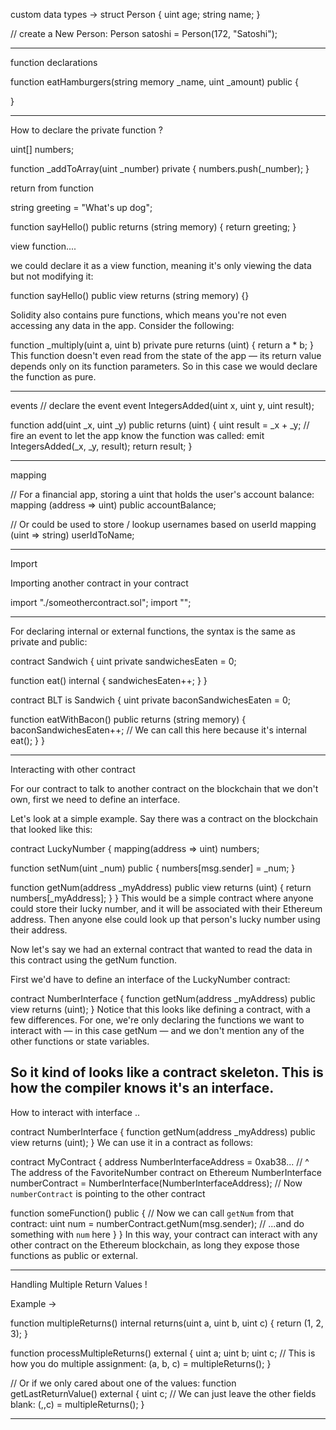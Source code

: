 custom data types -> 
struct Person {
  uint age;
  string name;
}

// create a New Person:
Person satoshi = Person(172, "Satoshi");

-------

function declarations

function eatHamburgers(string memory _name, uint _amount) public {

}

-------
How to declare the private function ?

uint[] numbers;

function _addToArray(uint _number) private {
  numbers.push(_number);
}


return from function

string greeting = "What's up dog";

function sayHello() public returns (string memory) {
  return greeting;
}

view function....

we could declare it as a view function, meaning it's only viewing the data but not modifying it:

function sayHello() public view returns (string memory) {}

Solidity also contains pure functions, which means you're not even accessing any data in the app. Consider the following:

function _multiply(uint a, uint b) private pure returns (uint) {
  return a * b;
}
This function doesn't even read from the state of the app — its return value depends only on its function parameters. So in this case we would declare the function as pure.

--------------

events 
// declare the event
event IntegersAdded(uint x, uint y, uint result);

function add(uint _x, uint _y) public returns (uint) {
  uint result = _x + _y;
  // fire an event to let the app know the function was called:
  emit IntegersAdded(_x, _y, result);
  return result;
}

-------------

mapping

// For a financial app, storing a uint that holds the user's account balance:
mapping (address => uint) public accountBalance;

// Or could be used to store / lookup usernames based on userId
mapping (uint => string) userIdToName;


-------------

Import 

Importing another contract in your contract

import "./someothercontract.sol";
import "<contract Name>";


-------------
For declaring internal or external functions, the syntax is the same as private and public:

contract Sandwich {
  uint private sandwichesEaten = 0;

  function eat() internal {
    sandwichesEaten++;
  }
}

contract BLT is Sandwich {
  uint private baconSandwichesEaten = 0;

  function eatWithBacon() public returns (string memory) {
    baconSandwichesEaten++;
    // We can call this here because it's internal
    eat();
  }
}

------------
Interacting with other contract 

For our contract to talk to another contract on the blockchain that we don't own, first we need to define an interface.

Let's look at a simple example. Say there was a contract on the blockchain that looked like this:

contract LuckyNumber {
  mapping(address => uint) numbers;

  function setNum(uint _num) public {
    numbers[msg.sender] = _num;
  }

  function getNum(address _myAddress) public view returns (uint) {
    return numbers[_myAddress];
  }
}
This would be a simple contract where anyone could store their lucky number, and it will be associated with their Ethereum address. Then anyone else could look up that person's lucky number using their address.

Now let's say we had an external contract that wanted to read the data in this contract using the getNum function.

First we'd have to define an interface of the LuckyNumber contract:

contract NumberInterface {
  function getNum(address _myAddress) public view returns (uint);
}
Notice that this looks like defining a contract, with a few differences. For one, we're only declaring the functions we want to interact with — in this case getNum — and we don't mention any of the other functions or state variables.

So it kind of looks like a contract skeleton. This is how the compiler knows it's an interface.
-------------------

How to interact with interface ..

contract NumberInterface {
  function getNum(address _myAddress) public view returns (uint);
}
We can use it in a contract as follows:

contract MyContract {
  address NumberInterfaceAddress = 0xab38...
  // ^ The address of the FavoriteNumber contract on Ethereum
  NumberInterface numberContract = NumberInterface(NumberInterfaceAddress);
  // Now `numberContract` is pointing to the other contract

  function someFunction() public {
    // Now we can call `getNum` from that contract:
    uint num = numberContract.getNum(msg.sender);
    // ...and do something with `num` here
  }
}
In this way, your contract can interact with any other contract on the Ethereum blockchain, as long they expose those functions as public or external.


------------------

Handling Multiple Return Values !

Example ->

function multipleReturns() internal returns(uint a, uint b, uint c) {
  return (1, 2, 3);
}

function processMultipleReturns() external {
  uint a;
  uint b;
  uint c;
  // This is how you do multiple assignment:
  (a, b, c) = multipleReturns();
}

// Or if we only cared about one of the values:
function getLastReturnValue() external {
  uint c;
  // We can just leave the other fields blank:
  (,,c) = multipleReturns();
}

---------------------
